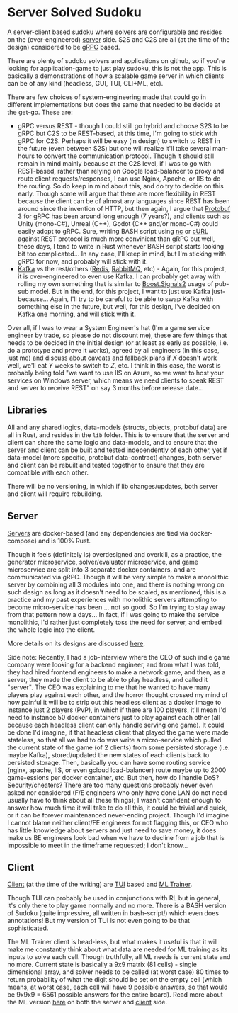 # Server Solved Sudoku

A server-client based sudoku where solvers are configurable and resides on the (over-engineered) [server](#server) side.  S2S and C2S are all (at the time of the design) considered to be [gRPC](https://en.wikipedia.org/wiki/GRPC) based.

There are plenty of sudoku solvers and applications on github, so if you're looking for application-game to just play sudoku, this is not the app.  This is basically a demonstrations of how a scalable game server in which clients can be of any kind (headless, GUI, TUI, CLI+ML, etc).

There are few choices of system-engineering made that could go in different implementations but does the same that needed to be decide at the get-go.  These are:

- gRPC versus REST - though I could still go hybrid and choose S2S to be gRPC but C2S to be REST-based, at this time, I'm going to stick with gRPC for C2S.  Perhaps it will be easy (in design) to switch to REST in the future (even between S2S) but one will realize it'll take several man-hours to convert the communication protocol.  Though it should still remain in mind mainly because at the C2S level, if I was to go with REST-based, rather than relying on Google load-balancer to proxy and route client requests/responses, I can use Nginx, Apache, or IIS to do the routing.  So do keep in mind about this, and do try to decide on this early.  Though some will argue that there are more flexibility in REST because the client can be of almost any languages since REST has been around since the invention of HTTP, but then again, I argue that [Protobuf](https://en.wikipedia.org/wiki/Protocol_Buffers) 3 for gRPC has been around long enough (7 years?), and clients such as Unity (mono-C#), Unreal (C++), Godot (C++ and/or mono-C#) could easily adopt to gRPC.  Sure, writing BASH script using [nc](https://en.wikipedia.org/wiki/Netcat) or [cURL](https://en.wikipedia.org/wiki/CURL) against REST protocol is much more convinient than gRPC but well, these days, I tend to write in Rust whenever BASH script starts looking bit too complicated...  In any case, I'll keep in mind, but I'm sticking with gRPC for now, and probably will stick with it.
- [Kafka](https://en.wikipedia.org/wiki/Apache_Kafka) vs the rest/others ([Redis](https://en.wikipedia.org/wiki/Redis), [RabbitMQ](https://en.wikipedia.org/wiki/RabbitMQ), etc) - Again, for this project, it is over-engineered to even use Kafka.  I can probably get away with rolling my own something that is similar to [Boost.Signals2](https://www.boost.org/doc/libs/1_74_0/doc/html/signals2.html) usage of pub-sub model.  But in the end, for this project, I want to just use Kafka just-because...  Again, I'll try to be careful to be able to swap Kafka with something else in the future, but well, for this design, I've decided on Kafka one morning, and will stick with it.

Over all, if I was to wear a System Engineer's hat (I'm a game service engineer by trade, so please do not discount me), these are few things that needs to be decided in the initial design (or at least as early as possible, i.e. do a prototype and prove it works), agreed by all engineers (in this case, just me) and discuss about caveats and fallback plans if _X_ doesn't work well, we'll eat _Y_ weeks to switch to _Z_, etc.  I think in this case, the worst is probably being told "we want to use IIS on Azure, so we want to host your services on Windows server, which means we need clients to speak REST and server to receive REST" on say 3 months before release date...

## Libraries

All and any shared logics, data-models (structs, objects, protobuf data) are all in Rust, and resides  in the `lib` folder.  This is to ensure that the server and client can share the same logic and data-models, and to ensure that the server and client can be built and tested independently of each other, yet if data-model (more specific, protobuf data-contract) changes, both server and client can be rebuilt and tested together to ensure that they are compatible with each other.

There will be no versioning, in which if lib changes/updates, both server and client will require rebuilding.

## Server

[Servers](micro-services/README.md) are docker-based (and any dependencies are tied via docker-compose) and is 100% Rust.

Though it feels (definitely is) overdesigned and overkill, as a practice, the generator microservice, solver/evaluator microservice, and game microservice are split into 3 separate docker containers, and are communicated via gRPC.  Though it will be very simple to make a monolithic server by combining all 3 modules into one, and there is nothing wrong on such design as long as it doesn't need to be scaled, as mentioned, this is a practice and my past experiences with monolithic servers attempting to become micro-service has been ... not so good.  So I'm trying to stay away from that pattern now a days...  In fact, if I was going to make the service monolithic, I'd rather just completely toss the need for server, and embed the whole logic into the client.

More details on its designs are discussed  [here](libs/README.md).

Side note: Recently, I had a job-interview where the CEO of such indie game company were looking for a backend engineer, and from what I was told, they had hired frontend engineers to make a network game, and then, as a server, they made the client to be able to play headless, and called it "server".  The CEO was explaining to me that he wanted to have many players play against each other, and the horror thought crossed my mind of how painful it will be to strip out this headless client as a docker image to instance just 2 players (PvP), in which if there are 100 players, it'll mean I'd need to instance 50 docker containers just to play against each other (all because each headless client can only handle serving one game).  It could be done I'd imagine, if that headless client that played the game were made stateless, so that all we had to do was write a micro-service which pulled the current state of the game (of 2 clients) from some persisted storage (i.e. maybe Kafka), stored/updated the new states of each clients back to persisted storage.  Then, basically you can have some routing service (nginx, apache, IIS, or even gcloud load-balancer) route maybe up to 2000 game-essions per docker container, etc.  But then, how do I handle DoS? Security/cheaters?  There are too many questions probably never even asked nor considered (F/E engineers who only have done LAN do not need usually have to think about all these things); I wasn't confident enough to answer how much time it will take to do all this, it could be trivial and quick, or it can be forever maintenanced never-ending project.  Though I'd imagine I cannot blame neither client/FE engineers for not flagging this, or CEO who has little knowledge about servers and just need to save money, it does make us BE engineers look bad when we have to decline from a job that is impossible to meet in the timeframe requested; I don't know...

## Client

[Client](clients/README.md) (at the time of the writing) are [TUI](clients/client_tui/README.md) based and [ML Trainer](clients/client_ai/README.md).  

Though TUI can probably be used in conjunctions with RL but in general, it's only there to play game normally and no more.  There is a BASH version of Sudoku (quite impressive, all written in bash-script!) which even does annotations!  But my version of TUI is not even going to be that sophisticated.

The ML Trainer client is head-less, but what makes it useful is that it will make me constantly think about what data are needed for ML training as its inputs to solve each cell.  Though truthfully, all ML needs is current state and no more.  Current state is basically a 9x9 matrix (81 cells) - single dimensional array, and solver needs to be called (at worst case) 80 times to return probability of what the digit should be set on the empty cell (which means, at worst case, each cell will have 9 possible answers, so that would be 9x9x9 = 6561 possible answers for the entire board).  Read more about the ML version [here](libs/README.md) on both the server and [client](clients/client_ai/README.md) side.
